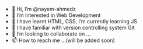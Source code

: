 - 👋 Hi, I’m @nayem-ahmedz
- 👀 I’m interested in Web Development
- 🌱 I have learnt HTML, CSS, I’m currently learning JS
- 🌱 I have familiar with version controlling system Git
- 💞️ I’m looking to collaborate on ...
- 📫 How to reach me ...(will be added soon)

<!---
nayem-ahmedz/nayem-ahmedz is a ✨ special ✨ repository because its `README.md` (this file) appears on your GitHub profile.
You can click the Preview link to take a look at your changes.
--->
